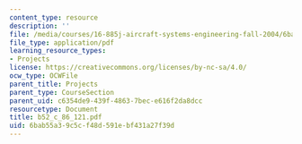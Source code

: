 ```yaml
---
content_type: resource
description: ''
file: /media/courses/16-885j-aircraft-systems-engineering-fall-2004/6bab55a39c5cf48d591ebf431a27f39d_b52_c_86_121.pdf
file_type: application/pdf
learning_resource_types:
- Projects
license: https://creativecommons.org/licenses/by-nc-sa/4.0/
ocw_type: OCWFile
parent_title: Projects
parent_type: CourseSection
parent_uid: c6354de9-439f-4863-7bec-e616f2da8dcc
resourcetype: Document
title: b52_c_86_121.pdf
uid: 6bab55a3-9c5c-f48d-591e-bf431a27f39d
---
```

